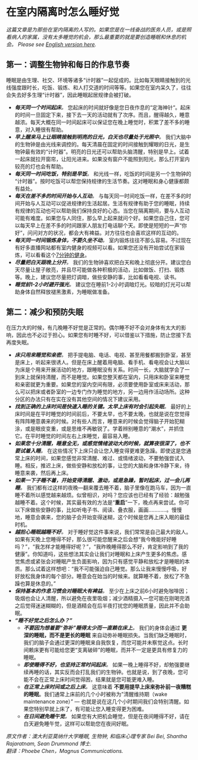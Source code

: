 # 在室内隔离时怎么睡好觉

_这篇文章是为那些在室内隔离的人写的。如果您是在一线奋战的医务人员，或是照看病人的家属，没有太多睡觉的机会，那么最重要的就是要创造睡眠和休息的机会。_
_Please see [English version here](https://github.com/beisci/SleepInfo/blob/master/sleep_in_isolation.md)._ 

## 第一：调整生物钟和每日的作息节奏
睡眠是由生理、社交、环境等诸多“计时器”一起促成的。比如每天眼睛接触到的光线强度跟时长，吃饭、锻炼、和人打交道的时间等等。如果您在室内呆久了，往往会失去好多生理“计时器”，因此睡眠起居规律会被打破。
- _**每天同一个时间起床**。_ 您起床的时间就好像是您日夜作息的“定海神针“。起床的时间一旦固定下来，接下去一天的活动就有了次序。而且，醒得越久，睡意越浓。每天大概在同一时间起床可以保证您在晚上睡觉时，积累了差不多的睡意，对入睡很有帮助。
- _**早上醒来马上让眼睛接触到明亮的日光，白天也尽量处于光照中**。_ 我们大脑中的生物钟是由光线来调控的。每天清晨在固定的时间接触到耀眼的日光，是生物钟最有效的“计时器”。明亮的日光还可以帮助头脑清醒，特别是早上。试着一起床就拉开窗帘，让阳光进来。如果没有窗户不能照到阳光，那么打开室内较亮的灯也会有帮助。
- _**每天同一时间吃饭，特别是早饭**。_ 和光线一样，吃饭的时间是另一个生物钟的 “计时器”。按时吃饭可以帮您保持规律的生活节奏。这对睡眠和身心健康都颇有益处。
- _**每天在差不多的时间开始与人互动**。_ 与每天同一时间吃饭一样，在差不多的时间开始与人互动可以促进规律的生活起居。生活有规律有助于您的睡眠，持续有规律的互动也可以帮助我们保持良好的心态。当您在隔离期间，要与人互动可能有难度。如果您与人同住，那么早上起来就问个好。如果您自己住，您可以每天早上在差不多的时间跟家人朋友打电话聊个天。即使是短短的一声“你好”，问问对方的状况，都会大有裨益。对方往往也会喜欢这样的互动的。
- _**每天同一时间锻炼身体，不要久坐不动**。_ 室内锻炼往往不那么容易。不过现在有好多直播网站都有室内健身的视频可以看。如果您还没有开始尝试在家锻炼，可以看看这个[7分钟的健身](https://baijiahao.baidu.com/s?id=1611574157441833471&wfr=spider&for=pc)。
- _**尽量把白天跟晚上分开**。_ 我们的生物钟喜欢把白天和晚上彻底分开。建议您白天尽量让屋子敞亮，并且尽可能做各种积极的活动，比如做饭、打扫、锻炼等。晚上，建议您尽量把灯调暗，做些安静的事，比如看看电视、读书。
- _**睡觉前1-2小时避开强光**。_ 建议您在睡前1-2小时调暗灯光。较暗的灯光可以帮助身体自然释放褪黑激素，为睡眠做准备。

## 第二：减少和预防失眠
在压力大的时候，有几晚睡不好觉是正常的。偶尔睡不好不会对身体有太大的影响，因此也不必过于担心。如果您有时睡不好，可以借鉴以下措施，防止您接下去再度失眠。
- _**床只用来睡觉和亲密**。_ 把手提电脑、电话、电视、甚至用餐都搬到卧室，甚至是床上，听起来很诱人。但是在床上醒着用电脑、看手机、看电视会让大脑以为床是个用来开展活动的地方，跟睡眠没有关系。时间一长，大脑就学会了一到床上就保持清醒，而不是睡觉。如果您整天都在室内，只用床和卧室来睡觉和亲密就更为重要。如果您的室内空间有限，必须要使用卧室或床来活动，那么可以把床或者卧室的一边专门作为睡觉的地方，另一边用作活动场所。这种分区的办法只有在实在没有其他空间的情况下建议采用。
- _**找到正确的上床时间是快速入睡的关键。太早上床有时会引起失眠**。_ 最好的上床时间是在平时睡觉的时间前后，不要太早，也不要太晚，也就是说在您觉得有阵阵睡意袭来的时候。对有些人而言，睡意来的时候会觉得脑子开始犯糊涂，或是眼皮变重，或是思维不再敏锐了。学着辨别睡意的“潮水”，并抓住它。在平时睡觉的时间左右上床睡觉，最容易入睡。
- _**如果您十分清醒，睡意全无，或感觉情绪波动大的时候，就算夜很深了，也不要试着入睡**。_ 在这些情况下上床只会让您入睡变得更难更急躁。即使这是您通常上床的时间，如果您感觉非常清醒、难过、或情绪波动，不要勉强尝试入睡。相反，推迟上床，做些安静和放松的事，让您的大脑和身体冷静下来，待睡意来袭，然后再上床。
- _**如果一下子睡不着，开始变得清醒、激动，或是急躁，暂时起床，过一会儿再睡**。_ 我们都有过这样的夜晚—翻来覆去睡不着，脑子里像在跑马车，因为一直睡不着所以感觉越来越烦。似曾相识，对吗？您应该也已经有了经验：越勉强越睡不着。这个时候，其实最有效的方法是“**重启**”一下，晚点再来尝试。你可以下床做些安静的事，比如听电子书、阅读、叠衣服，画画…………。慢慢地，睡意会袭来，您的脑子会开始变得迷糊，这个时候是您再上床入眠的最佳时机。
- _**越担心睡眠越睡不好**。_ 对于睡好觉这件事来说，我们常常是自己最大的敌人。如果有天晚上您睡得不好，那么很可能您醒来之后会想“我今晚能好好睡吗？”，“我怎样才能睡得好呢？”，“我昨晚睡得那么不好，肯定影响到了我的健康”。你知道吗，这些想法其实会让我们对睡眠和上床产生更多的焦虑。感觉焦虑或紧张会对睡眠产生负面影响，因为只有感觉平静和放松才是睡眠的本质。那么试着这样想吧：“我不可能强迫自己睡觉。那么让我来慢慢呼吸，好好放松我身体的每个部分。睡意会在始当的时候来。就算睡不着，放松了不急躁也算是休息的。”
- _**保持基本的作息习惯会对睡眠大有裨益**。_ 至少在上床之前6小时避免咖啡因；吸烟也会让人清醒，所以避免在夜里吸烟；减少酒精摄入—您可能在刚喝完酒之后觉得迷迷糊糊的，但是酒精会在后半夜打扰您的睡眠质量，因此并不会助眠。
- _**“睡不好觉之后怎么办？”**_
	- _**不要因为想着要“弥补”睡得太少而一直赖在床上**。_ 我们的身体会通过 **更深的睡眠，而不是更长的睡眠** 来自动弥补睡眠损失。当我们缺乏睡眠时，我们的脑子会通过更深的睡眠来自我恢复，而您可能并未察觉这点。长时间赖床更有可能给您更“支离破碎”的睡眠，而并不一定是更具有修复力的睡眠。
	- _**即使睡得不好，也坚持正常时间起床**。_ 如果一晚上睡得不好，却勉强要继续再睡的话，其实反而会打乱我们的生物钟。也就是说，到了夜晚，您可能不会在正常上床时间觉得困，结果就是您可能更难入睡。
	- _**在正常上床时间或之后上床**。_ 这意味着 **不要用提早上床来弥补前一夜糟糕的睡眠**。我们通常上床前的几个小时被称为”清醒维持期（wake maintenance zone）” — 也就是说在这几个小时期间我们会特别清醒。如果您特别早就上床了，有可能让您入睡变得更为困难。
	- _**在日间避免睡午觉**。_ 如果您有大把机会睡觉，但是在夜间睡得不好，请在白天避免睡午觉，这样可以帮助您在夜间好眠。


_原文作者：澳大利亚莫纳什大学睡眠, 生物钟, 和临床心理专家 Bei Bei, Shantha Rajaratnam, Sean Drummond 博士._  
_翻译：Phoebe Chen，Magnus Communications._  
